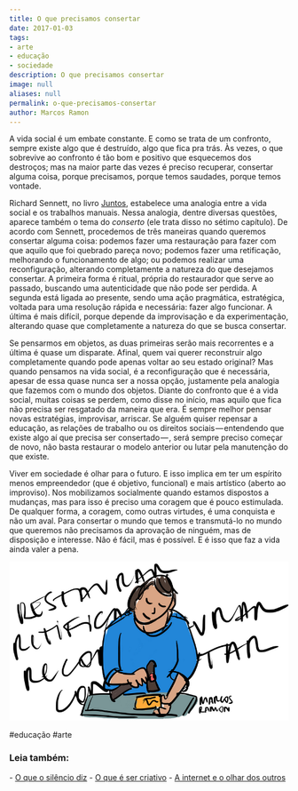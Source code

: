 ```yaml
---
title: O que precisamos consertar
date: 2017-01-03
tags:
- arte
- educação
- sociedade
description: O que precisamos consertar
image: null
aliases: null
permalink: o-que-precisamos-consertar
author: Marcos Ramon
---
```

A vida social é um embate constante. E como se trata de um confronto, sempre existe algo que é destruído, algo que fica pra trás. Às vezes, o que sobrevive ao confronto é tão bom e positivo que esquecemos dos destroços; mas na maior parte das vezes é preciso recuperar, consertar alguma coisa, porque precisamos, porque temos saudades, porque temos vontade.

Richard Sennett, no livro [Juntos](http://amzn.to/2iwhmp3), estabelece uma analogia entre a vida social e os trabalhos manuais. Nessa analogia, dentre diversas questões, aparece também o tema do _conserto_ (ele trata disso no sétimo capítulo). De acordo com Sennett, procedemos de três maneiras quando queremos consertar alguma coisa: podemos fazer uma restauração para fazer com que aquilo que foi quebrado pareça novo; podemos fazer uma retificação, melhorando o funcionamento de algo; ou podemos realizar uma reconfiguração, alterando completamente a natureza do que desejamos consertar. A primeira forma é ritual, própria do restaurador que serve ao passado, buscando uma autenticidade que não pode ser perdida. A segunda está ligada ao presente, sendo uma ação pragmática, estratégica, voltada para uma resolução rápida e necessária: fazer algo funcionar. A última é mais difícil, porque depende da improvisação e da experimentação, alterando quase que completamente a natureza do que se busca consertar.

Se pensarmos em objetos, as duas primeiras serão mais recorrentes e a última é quase um disparate. Afinal, quem vai querer reconstruir algo completamente quando pode apenas voltar ao seu estado original? Mas quando pensamos na vida social, é a reconfiguração que é necessária, apesar de essa quase nunca ser a nossa opção, justamente pela analogia que fazemos com o mundo dos objetos. Diante do confronto que é a vida social, muitas coisas se perdem, como disse no início, mas aquilo que fica não precisa ser resgatado da maneira que era. É sempre melhor pensar novas estratégias, improvisar, arriscar. Se alguém quiser repensar a educação, as relações de trabalho ou os direitos sociais — entendendo que existe algo aí que precisa ser consertado — , será sempre preciso começar de novo, não basta restaurar o modelo anterior ou lutar pela manutenção do que existe.

Viver em sociedade é olhar para o futuro. E isso implica em ter um espírito menos empreendedor (que é objetivo, funcional) e mais artístico (aberto ao improviso). Nos mobilizamos socialmente quando estamos dispostos a mudanças, mas para isso é preciso uma coragem que é pouco estimulada. De qualquer forma, a coragem, como outras virtudes, é uma conquista e não um aval. Para consertar o mundo que temos e transmutá-lo no mundo que queremos não precisamos da aprovação de ninguém, mas de disposição e interesse. Não é fácil, mas é possível. E é isso que faz a vida ainda valer a pena.

<img src="/assets/img/o-que-precisamos-consertar-medium.png">


#educação #arte

<h3>Leia também:</h3>
- <a href="/o-que-o-silencio-diz">O que o silêncio diz</a>
- <a href="/o-que-e-ser-criativo">O que é ser criativo</a>
- <a href="/a-internet-e-o-olhar-dos-outros">A internet e o olhar dos outros</a>
